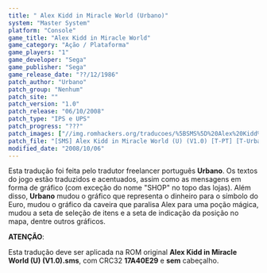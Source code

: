 ```yaml
---
title: " Alex Kidd in Miracle World (Urbano)"
system: "Master System"
platform: "Console"
game_title: "Alex Kidd in Miracle World"
game_category: "Ação / Plataforma"
game_players: "1"
game_developer: "Sega"
game_publisher: "Sega"
game_release_date: "??/12/1986"
patch_author: "Urbano"
patch_group: "Nenhum"
patch_site: ""
patch_version: "1.0"
patch_release: "06/10/2008"
patch_type: "IPS e UPS"
patch_progress: "???"
patch_images: ["//img.romhackers.org/traducoes/%5BSMS%5D%20Alex%20Kidd%20in%20Miracle%20World%20-%20Urbano%20-%201.png","//img.romhackers.org/traducoes/%5BSMS%5D%20Alex%20Kidd%20in%20Miracle%20World%20-%20Urbano%20-%202.png","//img.romhackers.org/traducoes/%5BSMS%5D%20Alex%20Kidd%20in%20Miracle%20World%20-%20Urbano%20-%203.png"]
patch_file: "[SMS] Alex Kidd in Miracle World (U) (V1.0) [T-PT] [T-Urbano G-Nenhum] [V-1.0 A-2008].rar"
modified_date: "2008/10/06"
---
```

Esta tradução foi feita pelo tradutor freelancer português <b>Urbano</b>. Os textos do jogo estão traduzidos e acentuados, assim como as mensagens em forma de gráfico (com exceção do nome "SHOP" no topo das lojas). Além disso, <b>Urbano</b> mudou o gráfico que representa o dinheiro para o símbolo do Euro, mudou o gráfico da caveira que paralisa Alex para uma poção mágica, mudou a seta de seleção de itens e a seta de indicação da posição no mapa, dentre outros gráficos.

<b>ATENÇÃO</b>:

Esta tradução deve ser aplicada na ROM original <b>Alex Kidd in Miracle World (U) (V1.0).sms</b>, com CRC32 <b>17A40E29</b> e <b>sem</b> cabeçalho.
